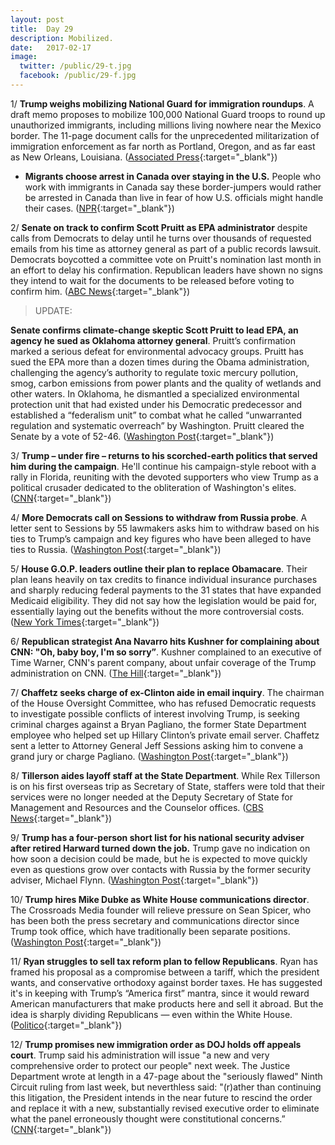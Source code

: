 ```yaml
---
layout: post
title:  Day 29
description: Mobilized.
date:   2017-02-17
image:
  twitter: /public/29-t.jpg
  facebook: /public/29-f.jpg
---
```


1/ **Trump weighs mobilizing National Guard for immigration roundups**. A draft memo proposes to mobilize 100,000 National Guard troops to round up unauthorized immigrants, including millions living nowhere near the Mexico border. The 11-page document calls for the unprecedented militarization of immigration enforcement as far north as Portland, Oregon, and as far east as New Orleans, Louisiana. ([Associated Press](https://apnews.com/5508111d59554a33be8001bdac4ef830){:target="_blank"}) 

* **Migrants choose arrest in Canada over staying in the U.S.** People who work with immigrants in Canada say these border-jumpers would rather be arrested in Canada than live in fear of how U.S. officials might handle their cases. ([NPR](http://www.npr.org/2017/02/17/515662976/migrants-choose-arrest-in-canada-over-staying-in-the-u-s){:target="_blank"}) 

2/ **Senate on track to confirm Scott Pruitt as EPA administrator** despite calls from Democrats to delay until he turns over thousands of requested emails from his time as attorney general as part of a public records lawsuit. Democrats boycotted a committee vote on Pruitt's nomination last month in an effort to delay his confirmation. Republican leaders have shown no signs they intend to wait for the documents to be released before voting to confirm him. ([ABC News](http://abcnews.go.com/Politics/wireStory/senate-track-confirm-scott-pruitt-epa-administrator-45555994){:target="_blank"}) 

> UPDATE:
>
**Senate confirms climate-change skeptic Scott Pruitt to lead EPA, an agency he sued as Oklahoma attorney general**. Pruitt’s confirmation marked a serious defeat for environmental advocacy groups. Pruitt has sued the EPA more than a dozen times during the Obama administration, challenging the agency’s authority to regulate toxic mercury pollution, smog, carbon emissions from power plants and the quality of wetlands and other waters. In Oklahoma, he dismantled a specialized environmental protection unit that had existed under his Democratic predecessor and established a “federalism unit” to combat what he called “unwarranted regulation and systematic overreach” by Washington. Pruitt cleared the Senate by a vote of 52-46. ([Washington Post](https://www.washingtonpost.com/news/energy-environment/wp/2017/02/17/scott-pruitt-long-time-adversary-of-epa-confirmed-to-lead-the-agency/){:target="_blank"}) 

3/ **Trump – under fire – returns to his scorched-earth politics that served him during the campaign**. He'll continue his campaign-style reboot with a rally in Florida, reuniting with the devoted supporters who view Trump as a political crusader dedicated to the obliteration of Washington's elites. ([CNN](http://www.cnn.com/2017/02/17/politics/donald-trump-politics-campaign/index.html){:target="_blank"}) 

4/ **More Democrats call on Sessions to withdraw from Russia probe**. A letter sent to Sessions by 55 lawmakers asks him to withdraw based on his ties to Trump’s campaign and key figures who have been alleged to have ties to Russia. ([Washington Post](https://www.washingtonpost.com/news/powerpost/wp/2017/02/17/more-democrats-call-on-sessions-to-withdraw-from-russia-probe/){:target="_blank"}) 

5/ **House G.O.P. leaders outline their plan to replace Obamacare**. Their plan leans heavily on tax credits to finance individual insurance purchases and sharply reducing federal payments to the 31 states that have expanded Medicaid eligibility. They did not say how the legislation would be paid for, essentially laying out the benefits without the more controversial costs. ([New York Times](https://www.nytimes.com/2017/02/16/us/politics/affordable-care-act-congress.html){:target="_blank"}) 

6/ **Republican strategist Ana Navarro hits Kushner for complaining about CNN: "Oh, baby boy, I'm so sorry”**. Kushner complained to an executive of Time Warner, CNN's parent company, about unfair coverage of the Trump administration on CNN. ([The Hill](http://thehill.com/blogs/blog-briefing-room/news/320044-ana-navarro-hits-kushner-for-complaining-about-cnn-oh-baby-boy){:target="_blank"}) 

7/ **Chaffetz seeks charge of ex-Clinton aide in email inquiry**. The chairman of the House Oversight Committee, who has refused Democratic requests to investigate possible conflicts of interest involving Trump, is seeking criminal charges against a Bryan Pagliano, the former State Department employee who helped set up Hillary Clinton’s private email server. Chaffetz sent a letter to Attorney General Jeff Sessions asking him to convene a grand jury or charge Pagliano. ([Washington Post](https://www.washingtonpost.com/politics/congress/chaffetz-seeks-charge-of-ex-clinton-aide-in-email-inquiry/2017/02/16/28673692-f4a7-11e6-9fb1-2d8f3fc9c0ed_story.html){:target="_blank"}) 

8/ **Tillerson aides layoff staff at the State Department**. While Rex Tillerson is on his first overseas trip as Secretary of State, staffers were told that their services were no longer needed at the Deputy Secretary of State for Management and Resources and the Counselor offices. ([CBS News](http://www.cbsnews.com/news/state-dept-layoffs-under-rex-tillerson-being-carried-out/){:target="_blank"}) 

9/ **Trump has a four-person short list for his national security adviser after retired Harward turned down the job.** Trump gave no indication on how soon a decision could be made, but he is expected to move quickly even as questions grow over contacts with Russia by the former security adviser, Michael Flynn. ([Washington Post](https://www.washingtonpost.com/news/post-politics/wp/2017/02/16/trumps-pick-to-replace-michael-flynn-as-national-security-adviser-turns-down-offer-people-familiar-with-decision-say-2/){:target="_blank"}) 

10/ **Trump hires Mike Dubke as White House communications director**. The Crossroads Media founder will relieve pressure on Sean Spicer, who has been both the press secretary and communications director since Trump took office, which have traditionally been separate positions. ([Washington Post](https://www.washingtonpost.com/news/post-politics/wp/2017/02/17/trump-expected-to-tap-mike-dubke-as-his-communications-director/){:target="_blank"}) 

11/ **Ryan struggles to sell tax reform plan to fellow Republicans**. Ryan has framed his proposal as a compromise between a tariff, which the president wants, and conservative orthodoxy against border taxes. He has suggested it's in keeping with Trump’s “America first” mantra, since it would reward American manufacturers that make products here and sell it abroad. But the idea is sharply dividing Republicans — even within the White House. ([Politico](http://www.politico.com/story/2017/02/paul-ryan-tax-reform-republicans-235117){:target="_blank"}) 

12/ **Trump promises new immigration order as DOJ holds off appeals court**. Trump said his administration will issue "a new and very comprehensive order to protect our people" next week. The Justice Department wrote at length in a 47-page about the "seriously flawed" Ninth Circuit ruling from last week, but neverthless said: "(r)ather than continuing this litigation, the President intends in the near future to rescind the order and replace it with a new, substantially revised executive order to eliminate what the panel erroneously thought were constitutional concerns.” ([CNN](http://www.cnn.com/2017/02/16/politics/donald-trump-travel-ban-executive-order/index.html){:target="_blank"}) 